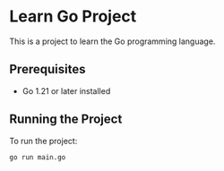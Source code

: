 # Learn Go Project

This is a project to learn the Go programming language. 

## Prerequisites
- Go 1.21 or later installed

## Running the Project
To run the project:
```bash
go run main.go